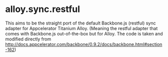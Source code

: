 alloy.sync.restful
==================

This aims to be the straight port of the default Backbone.js (restful) sync adapter for Appcelerator Titanium Alloy. (Meaning the restful adapter that comes with Backbone.js out-of-the-box but for Alloy. The code is taken and modified directly from http://docs.appcelerator.com/backbone/0.9.2/docs/backbone.html#section-162)
